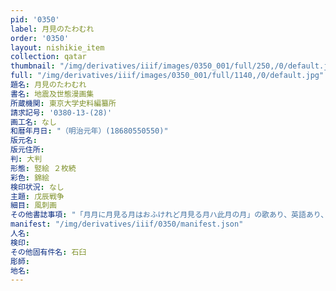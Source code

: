 ```yaml
---
pid: '0350'
label: 月見のたわむれ
order: '0350'
layout: nishikie_item
collection: qatar
thumbnail: "/img/derivatives/iiif/images/0350_001/full/250,/0/default.jpg"
full: "/img/derivatives/iiif/images/0350_001/full/1140,/0/default.jpg"
題名: 月見のたわむれ
書名: 地震及世態漫画集
所蔵機関: 東京大学史料編纂所
請求記号: '0380-13-(28)'
画工名: なし
和暦年月日: "（明治元年）(18680550550)"
版元名: 
版元住所: 
判: 大判
形態: 竪絵 ２枚続
彩色: 錦絵
検印状況: なし
主題: 戊辰戦争
細目: 風刺画
その他書誌事項: "「月月に月見る月はおふけれど月見る月ハ此月の月」の歌あり、英語あり、０３８０－１７－２－（８１）も同一、巴と水車あり、板倉と稲葉とみて明治元年"
manifest: "/img/derivatives/iiif/0350/manifest.json"
人名: 
検印: 
その他固有件名: 石臼
彫師: 
地名: 
---
```

